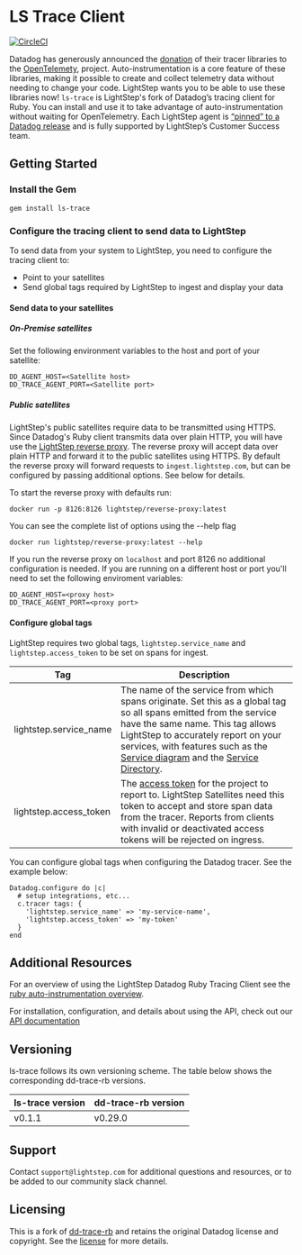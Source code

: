 # LS Trace Client

[![CircleCI](https://circleci.com/gh/lightstep/ls-trace-rb/tree/master.svg?style=svg)](https://circleci.com/gh/lightstep/ls-trace-rb/tree/master)

Datadog has generously announced the [donation](https://www.datadoghq.com/blog/opentelemetry-instrumentation) of their tracer libraries to the [OpenTelemety](https://opentelemetry.io/), project. Auto-instrumentation is a core feature of these libraries, making it possible to create and collect telemetry data without needing to change your code. LightStep wants you to be able to use these libraries now! `ls-trace` is LightStep's fork of Datadog’s tracing client for Ruby. You can install and use it to take advantage of auto-instrumentation without waiting for OpenTelemetry. Each LightStep agent is [“pinned” to a Datadog release](#versioning) and is fully supported by LightStep’s Customer Success team.

## Getting Started

### Install the Gem

```
gem install ls-trace
```

### Configure the tracing client to send data to LightStep

To send data from your system to LightStep, you need to configure the tracing client to:

* Point to your satellites
* Send global tags required by LightStep to ingest and display your data

#### Send data to your satellites

##### On-Premise satellites

Set the following environment variables to the host and port of your satellite:

```
DD_AGENT_HOST=<Satellite host>
DD_TRACE_AGENT_PORT=<Satellite port>
```

##### Public satellites

LightStep's public satellites require data to be transmitted using HTTPS. Since Datadog's Ruby client transmits data over plain HTTP, you will have use the [LightStep reverse proxy][ls-reverse-proxy]. The reverse proxy will accept data over plain HTTP and forward it to the public satellites using HTTPS. By default the reverse proxy will forward requests to `ingest.lightstep.com`, but can be configured by passing additional options. See below for details.

To start the reverse proxy with defaults run:

```
docker run -p 8126:8126 lightstep/reverse-proxy:latest
```

You can see the complete list of options using the --help flag

```
docker run lightstep/reverse-proxy:latest --help
```

If you run the reverse proxy on `localhost` and port 8126 no additional configuration is needed. If you are running on a different host or port you'll need to set the following enviroment variables:

```
DD_AGENT_HOST=<proxy host>
DD_TRACE_AGENT_PORT=<proxy port>
```

#### Configure global tags

LightStep requires two global tags, `lightstep.service_name` and `lightstep.access_token` to be set on spans for ingest.

| Tag | Description |
|-----|--------|
| lightstep.service_name | The name of the service from which spans originate. Set this as a global tag so all spans emitted from the service have the same name. This tag allows LightStep to accurately report on your services, with features such as the [Service diagram][ls-service-diagram] and the [Service Directory][ls-service-directory].
| lightstep.access_token | The [access token][ls-access-tokens] for the project to report to. LightStep Satellites need this token to accept and store span data from the tracer. Reports from clients with invalid or deactivated access tokens will be rejected on ingress.

You can configure global tags when configuring the Datadog tracer. See the example below:

```
Datadog.configure do |c|
  # setup integrations, etc...
  c.tracer tags: {
    'lightstep.service_name' => 'my-service-name',
    'lightstep.access_token' => 'my-token'
  }
end
```

## Additional Resources

For an overview of using the LightStep Datadog Ruby Tracing Client see the [ruby auto-instrumentation overview][auto-instrumentation overview].

For installation, configuration, and details about using the API, check out our [API documentation][api docs]

## Versioning

ls-trace follows its own versioning scheme. The table below shows the corresponding dd-trace-rb versions.

| ls-trace version | dd-trace-rb version |
|------------------|---------------------|
| v0.1.1           | v0.29.0             |

## Support

Contact `support@lightstep.com` for additional questions and resources, or to be added to our community slack channel.

## Licensing

This is a fork of [dd-trace-rb][dd-trace-rb repo] and retains the original Datadog license and copyright. See the [license][license file] for more details.

[ls-reverse-proxy]: https://github.com/lightstep/reverse-proxy
[ls-service-diagram]: https://docs.lightstep.com/docs/view-service-hierarchy-and-performance
[ls-service-directory]: https://docs.lightstep.com/docs/view-individual-service-performance
[ls-access-tokens]: https://docs.lightstep.com/docs/create-and-use-access-tokens
[auto-instrumentation overview]: https://docs.lightstep.com/docs/ruby-auto-instrumentation#section-configure-libraries
[api docs]: https://github.com/lightstep/dd-trace-rb/blob/master/docs/GettingStarted.md
[dd-trace-rb repo]: https://github.com/DataDog/dd-trace-rb
[license file]: https://github.com/lightstep/dd-trace-rb/blob/master/LICENSE
